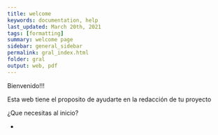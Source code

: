 ```yaml
---
title: welcome
keywords: documentation, help
last_updated: March 20th, 2021
tags: [formatting]
summary: welcome page
sidebar: general_sidebar
permalink: gral_index.html
folder: gral
output: web, pdf
---
```


Bienvenido!!!

Esta web tiene el proposito de ayudarte en la redacción de tu proyecto

¿Que necesitas al inicio?

- 